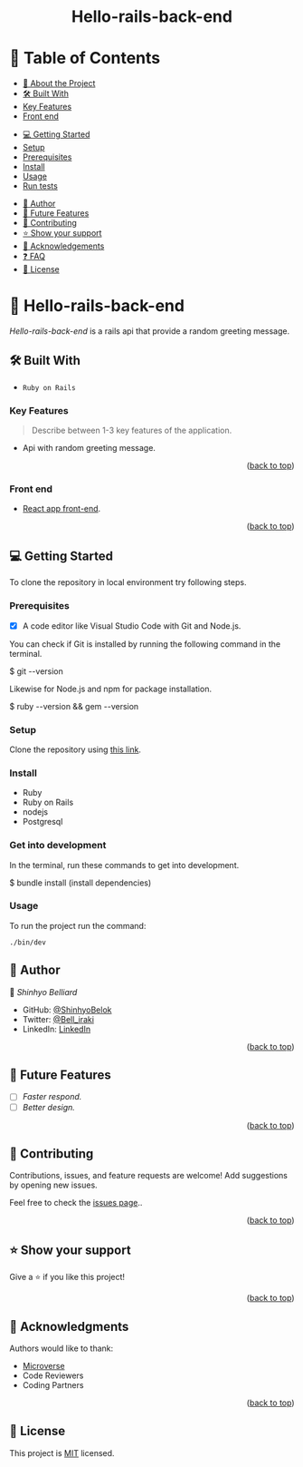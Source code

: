 <a name="readme-top"></a>

<div align="center">

<!-- <img src="logo.png" alt="logo" width="220"  height="auto" /> -->
<h1><b>Hello-rails-back-end</b></h1>

</div>


<!-- TABLE OF CONTENTS -->

# 📗 Table of Contents

- [📖 About the Project](#about-project)
- [🛠 Built With](#built-with)
- [Key Features](#key-features)
- [Front end](#front-end)
<!-- - [🚀 Live Demo](#live-demo) -->
- [💻 Getting Started](#getting-started)
- [Setup](#setup)
- [Prerequisites](#prerequisites)
- [Install](#install)
- [Usage](#usage)
- [Run tests](#run-tests)
<!-- - [Deployment](#triangular_flag_on_post-deployment) -->
- [👥 Author](#author)
- [🔭 Future Features](#future-features)
- [🤝 Contributing](#contributing)
- [⭐️ Show your support](#support)
- [🙏 Acknowledgements](#acknowledgements)
- [❓ FAQ](#faq)
- [📝 License](#license)

<!-- PROJECT DESCRIPTION -->

# 📖 Hello-rails-back-end <a name="about-project"></a>

*Hello-rails-back-end* is a rails api that provide a random greeting message.

## 🛠 Built With <a name="built-with"></a>

- `Ruby on Rails`

<!-- Features -->

### Key Features <a name="key-features"></a>

> Describe between 1-3 key features of the application.

- Api with random greeting message.

<p align="right">(<a href="#readme-top">back to top</a>)</p>

### Front end <a name="front-end"></a>

- [React app front-end](https://github.com/ShinhyoBelok/hello-react-front-end.git).

<p align="right">(<a href="#readme-top">back to top</a>)</p>

<!-- ## 🚀 Live Demo <a name="live-demo"></a>

- [Live Demo Link]() Working on it.

<p align="right">(<a href="#readme-top">back to top</a>)</p> -->

<!-- GETTING STARTED -->

## 💻 Getting Started
To clone the repository in local environment try following steps.

### Prerequisites

- [x] A code editor like Visual Studio Code with Git and Node.js.

You can check if Git is installed by running the following command in the terminal.

$ git --version


Likewise for Node.js and npm for package installation.

$ ruby --version && gem --version

### Setup

Clone the repository using [this link](https://github.com/ShinhyoBelok/hello-rails-back-end.git).

### Install

- Ruby
- Ruby on Rails
- nodejs
- Postgresql

### Get into development

In the terminal, run these commands to get into development.

$ bundle install (install dependencies)

### Usage

To run the project run the command:

`./bin/dev`

<!-- ### Deployment

<p align="right">(<a href="#readme-top">back to top</a>)</p> -->

<!-- AUTHORS -->

## 👥 Author <a name="authors"></a>

👤 *Shinhyo Belliard*

- GitHub: [@ShinhyoBelok](https://github.com/ShinhyoBelok)
- Twitter: [@Bell_iraki](https://twitter.com/Bell_iraki)
- LinkedIn: [LinkedIn](https://www.linkedin.com/in/shinhyo-belliard-okazaki-807a38249/)


<p align="right">(<a href="#readme-top">back to top</a>)</p>

## 🔭 Future Features <a name="future-features"></a>

- [ ] *Faster respond.*
- [ ] *Better design.*

<p align="right">(<a href="#readme-top">back to top</a>)</p>

<!-- CONTRIBUTING -->

## 🤝 Contributing <a name="contributing"></a>

Contributions, issues, and feature requests are welcome! Add suggestions by opening new issues.

Feel free to check the [issues page](../../issues/)..

<p align="right">(<a href="#readme-top">back to top</a>)</p>

<!-- SUPPORT -->

## ⭐️ Show your support <a name="support"></a>

Give a ⭐️ if you like this project!

<p align="right">(<a href="#readme-top">back to top</a>)</p>

<!-- ACKNOWLEDGEMENTS -->

## 🙏 Acknowledgments <a name="acknowledgements"></a>

Authors would like to thank:
- [Microverse](https://www.microverse.org/)
- Code Reviewers
- Coding Partners

<p align="right">(<a href="#readme-top">back to top</a>)</p>

<!-- LICENSE -->

## 📝 License <a name="license"></a>

This project is [MIT](./LICENSE) licensed.